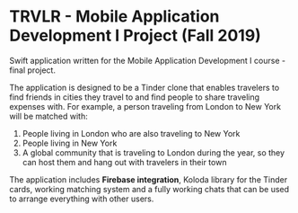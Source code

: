 # TRVLR - Mobile Application Development I Project (Fall 2019)

Swift application written for the Mobile Application Development I course - final project. 

The application is designed to be a Tinder clone that enables travelers to find friends in cities they travel to and find people to share traveling expenses with. For example, a person traveling from London to New York will be matched with:

1. People living in London who are also traveling to New York
2. People living in New York 
3. A global community that is traveling to London during the year, so they can host them and hang out with travelers in their town
 
 The application includes **Firebase integration**, Koloda library for the Tinder cards, working matching system and a fully working chats that can be used to arrange everything with other users. 
